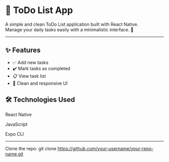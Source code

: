 # 📝 ToDo List App

A simple and clean ToDo List application built with React Native.  
Manage your daily tasks easily with a minimalistic interface. 🎯

---

## ✨ Features

- ✅ Add new tasks  
- ✔️ Mark tasks as completed  
- 📋 View task list  
- 🎨 Clean and responsive UI

## 🛠️ Technologies Used
React Native

JavaScript

Expo CLI

---
Clone the repo:
   git clone https://github.com/your-username/your-repo-name.git
